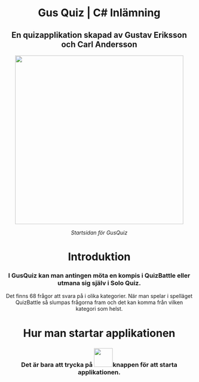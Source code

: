 <h1 align="center">Gus Quiz | C# Inlämning</h1>
<h2 align="center">En quizapplikation skapad av Gustav Eriksson och Carl Andersson</h2>
<div align="center">
  <img src="https://i.gyazo.com/004083b46d9c8f271c35b5701f4205e4.png" width="450px"></img>
</div>
<p align="center" ><em>Startsidan för GusQuiz</em></p>

<h1 align="center">Introduktion</h1>
<h3 align="center">I GusQuiz kan man antingen möta en kompis i QuizBattle eller utmana sig själv i Solo Quiz.</h3>
<p align="center">Det finns 68 frågor att svara på i olika kategorier. När man spelar i spelläget QuizBattle så slumpas frågorna fram och det kan komma från vilken kategori som helst.</p>

<h1 align="center">Hur man startar applikationen</h1>
<h3 align="center">Det är bara att trycka på <img src="https://i.gyazo.com/a95458492991cd84f662451aaa52b27e.png" width="50px"></img>knappen för att starta applikationen. </h3>
